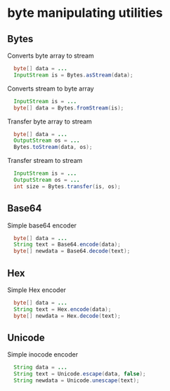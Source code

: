 
# byte manipulating utilities

## Bytes

Converts byte array to stream  
```java
  byte[] data = ...
  InputStream is = Bytes.asStream(data);
```

Converts stream to byte array
```java
  InputStream is = ...
  byte[] data = Bytes.fromStream(is);
```

Transfer byte array to stream
```java
  byte[] data = ...
  OutputStream os = ...
  Bytes.toStream(data, os);
```

Transfer stream to stream
```java
  InputStream is = ...
  OutputStream os = ...
  int size = Bytes.transfer(is, os);
```


## Base64

Simple base64 encoder

```java
  byte[] data = ...
  String text = Base64.encode(data);
  byte[] newdata = Base64.decode(text);
```

## Hex

Simple Hex encoder

```java
  byte[] data = ...
  String text = Hex.encode(data);
  byte[] newdata = Hex.decode(text);
```

## Unicode

Simple inocode encoder

```java
  String data = ...
  String text = Unicode.escape(data, false);
  String newdata = Unicode.unescape(text);
```



